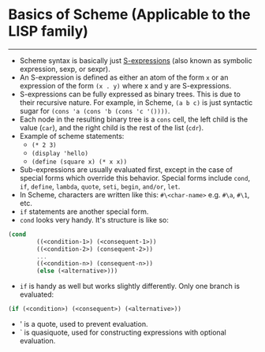 # Basics of Scheme (Applicable to the LISP family)
---
- Scheme syntax is basically just [S-expressions](https://en.wikipedia.org/wiki/S-expression) (also known as symbolic expression, sexp, or sexpr).
- An S-expression is defined as either an atom of the form `x` or an expression of the form `(x . y)` where x and y are S-expressions.
- S-expressions can be fully expressed as binary trees. This is due to their recursive nature. For example, in Scheme, `(a b c)` is just syntactic sugar for `(cons 'a (cons 'b (cons 'c '())))`.
- Each node in the resulting binary tree is a `cons` cell, the left child is the value (`car`), and the right child is the rest of the list (`cdr`).
- Example of scheme statements:
	- `(* 2 3)`
	- `(display 'hello)`
	- `(define (square x) (* x x))`
- Sub-expressions are usually evaluated first, except in the case of special forms which override this behavior. Special forms include `cond`, `if`, `define`, `lambda`, `quote`, `seti`, `begin`, `and/or`, `let`.
- In Scheme, characters are written like this: `#\<char-name>` e.g. `#\a`, `#\1`, etc.
- `if` statements are another special form.
- `cond` looks very handy. It's structure is like so:

```scheme
(cond 
		((<condition-1>) (<consequent-1>))
		((<condition-2>) (consequent-2>))
		...
		((<condition-n>) (consequent-n>))
		(else (<alternative>)))
```

- `if` is handy as well but works slightly differently. Only one branch is evaluated:
```scheme
(if (<condition>) (<consequent>) (<alternative>))
```

- ' is a quote, used to prevent evaluation.
- <span>&grave;</span> is quasiquote, used for constructing expressions with optional evaluation.

